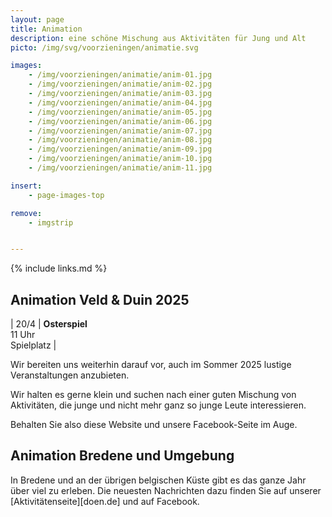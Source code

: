 ```yaml
---
layout: page
title: Animation
description: eine schöne Mischung aus Aktivitäten für Jung und Alt
picto: /img/svg/voorzieningen/animatie.svg

images:
    - /img/voorzieningen/animatie/anim-01.jpg
    - /img/voorzieningen/animatie/anim-02.jpg
    - /img/voorzieningen/animatie/anim-03.jpg
    - /img/voorzieningen/animatie/anim-04.jpg
    - /img/voorzieningen/animatie/anim-05.jpg
    - /img/voorzieningen/animatie/anim-06.jpg
    - /img/voorzieningen/animatie/anim-07.jpg
    - /img/voorzieningen/animatie/anim-08.jpg
    - /img/voorzieningen/animatie/anim-09.jpg
    - /img/voorzieningen/animatie/anim-10.jpg
    - /img/voorzieningen/animatie/anim-11.jpg

insert:
    - page-images-top

remove:
    - imgstrip


---
```

{% include links.md %}

## Animation Veld & Duin 2025

| 20/4  | **Osterspiel**<br>11 Uhr <br>Spielplatz  |

Wir bereiten uns weiterhin darauf vor, auch im Sommer 2025 lustige Veranstaltungen anzubieten.

Wir halten es gerne klein und suchen nach einer guten Mischung von Aktivitäten, die junge und nicht mehr ganz so junge Leute interessieren.

Behalten Sie also diese Website und unsere Facebook-Seite im Auge.


<!-- behouden voor komende jaren
Wir bereiten uns weiterhin darauf vor, auch im Sommer 2023 lustige Veranstaltungen anzubieten.

Wir halten es gerne klein und suchen nach einer guten Mischung von Aktivitäten, die junge und nicht mehr ganz so junge Leute interessieren.

Behalten Sie also diese Website und unsere Facebook-Seite im Auge.
-->


## Animation Bredene und Umgebung

In Bredene und an der übrigen belgischen Küste gibt es das ganze Jahr über viel zu erleben.
Die neuesten Nachrichten dazu finden Sie auf unserer [Aktivitätenseite][doen.de] und auf Facebook.
